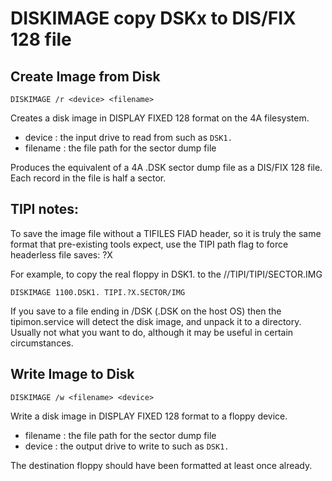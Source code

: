 # DISKIMAGE copy DSKx to DIS/FIX 128 file

## Create Image from Disk

`DISKIMAGE /r <device> <filename>`

Creates a disk image in DISPLAY FIXED 128 format on the 4A filesystem. 

- device : the input drive to read from such as `DSK1.`
- filename : the file path for the sector dump file

Produces the equivalent of a 4A .DSK sector dump file as a DIS/FIX 128 file.
Each record in the file is half a sector.


## TIPI notes: 

To save the image file without a TIFILES FIAD header, so it is truly
the same format that pre-existing tools expect, use the TIPI path flag to force
headerless file saves: ?X 

For example, to copy the real floppy in DSK1. to the //TIPI/TIPI/SECTOR.IMG 

```
DISKIMAGE 1100.DSK1. TIPI.?X.SECTOR/IMG
```

If you save to a file ending in /DSK (.DSK on the host OS) then the tipimon.service
will detect the disk image, and unpack it to a directory. Usually not what you 
want to do, although it may be useful in certain circumstances.

## Write Image to Disk

`DISKIMAGE /w <filename> <device>`

Write a disk image in DISPLAY FIXED 128 format to a floppy device.

- filename : the file path for the sector dump file
- device : the output drive to write to such as `DSK1.`

The destination floppy should have been formatted at least once already.

